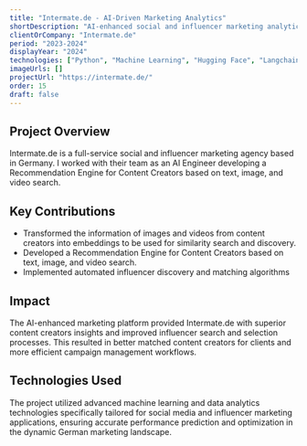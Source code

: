 ```yaml
---
title: "Intermate.de - AI-Driven Marketing Analytics"
shortDescription: "AI-enhanced social and influencer marketing analytics platform for German market"
clientOrCompany: "Intermate.de"
period: "2023-2024"
displayYear: "2024"
technologies: ["Python", "Machine Learning", "Hugging Face", "Langchain", "FastAPI", "CLIP", "AWS"]
imageUrls: []
projectUrl: "https://intermate.de/"
order: 15
draft: false
---
```


## Project Overview

Intermate.de is a full-service social and influencer marketing agency based in Germany. I worked with their team as an AI Engineer developing a Recommendation Engine for Content Creators based on text, image, and video search.

## Key Contributions

- Transformed the information of images and videos from content creators into embeddings to be used for similarity search and discovery.
- Developed a Recommendation Engine for Content Creators based on text, image, and video search.
- Implemented automated influencer discovery and matching algorithms


## Impact

The AI-enhanced marketing platform provided Intermate.de with superior content creators insights and improved influencer search and selection processes. This resulted in better matched content creators for clients and more efficient campaign management workflows.

## Technologies Used

The project utilized advanced machine learning and data analytics technologies specifically tailored for social media and influencer marketing applications, ensuring accurate performance prediction and optimization in the dynamic German marketing landscape. 